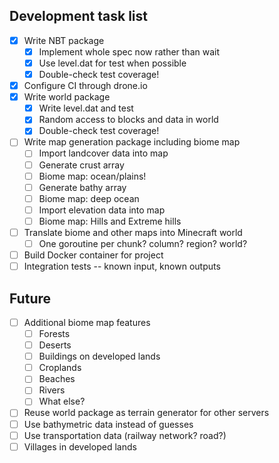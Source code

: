 Development task list
---------------------

- [x] Write NBT package
  - [x] Implement whole spec now rather than wait
  - [x] Use level.dat for test when possible
  - [x] Double-check test coverage!
- [x] Configure CI through drone.io
- [x] Write world package
  - [x] Write level.dat and test
  - [x] Random access to blocks and data in world
  - [x] Double-check test coverage!
- [ ] Write map generation package including biome map
  - [ ] Import landcover data into map
  - [ ] Generate crust array
  - [ ] Biome map: ocean/plains!
  - [ ] Generate bathy array
  - [ ] Biome map: deep ocean
  - [ ] Import elevation data into map
  - [ ] Biome map: Hills and Extreme hills
- [ ] Translate biome and other maps into Minecraft world
  - [ ] One goroutine per chunk?  column?  region?  world?
- [ ] Build Docker container for project
- [ ] Integration tests -- known input, known outputs

Future
------
- [ ] Additional biome map features
  - [ ] Forests
  - [ ] Deserts
  - [ ] Buildings on developed lands
  - [ ] Croplands
  - [ ] Beaches
  - [ ] Rivers
  - [ ] What else?
- [ ] Reuse world package as terrain generator for other servers
- [ ] Use bathymetric data instead of guesses
- [ ] Use transportation data (railway network?  road?)
- [ ] Villages in developed lands
